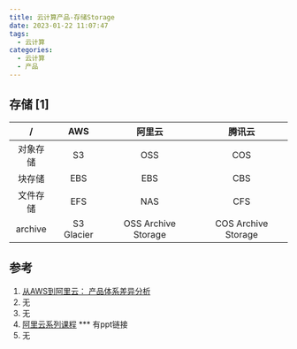 ```yaml
---
title: 云计算产品-存储Storage
date: 2023-01-22 11:07:47
tags:
  - 云计算
categories:
  - 云计算  
  - 产品
---
```


<p></p>
<!-- more -->

## 存储 [1]
 /  | AWS | 阿里云 | 腾讯云 
:-: | :-: | :-: | :-:
对象存储| S3 | OSS | COS
块存储| EBS | EBS | CBS
文件存储| EFS | NAS| CFS
archive| S3 Glacier | OSS Archive Storage | COS Archive Storage


## 参考
1. [从AWS到阿里云： 产品体系差异分析](https://zhuanlan.zhihu.com/p/158035354)
2. 无 
3. 无
4. [阿里云系列课程](https://www.bilibili.com/video/BV1tD4y1977x?spm_id_from=333.1007.top_right_bar_window_history.content.click&vd_source=f6e8c1128f9f264c5ab8d9411a644036) *** 有ppt链接
5. 无

